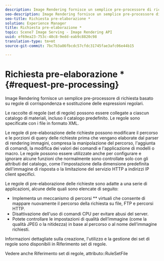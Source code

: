 ```yaml
---
description: Image Rendering fornisce un semplice pre-processore di richiesta basato su regole di corrispondenza e sostituzione delle espressioni regolari.
seo-description: Image Rendering fornisce un semplice pre-processore di richiesta basato su regole di corrispondenza e sostituzione delle espressioni regolari.
seo-title: Richiesta pre-elaborazione *
solution: Experience Manager
title: Richiesta pre-elaborazione *
topic: Scene7 Image Serving - Image Rendering API
uuid: ef69ea23-753c-40c8-9edd-eab9c8820c98
translation-type: tm+mt
source-git-commit: 7bc7b3a86fbcdc57cfdc31745fae3afc06e44b15

---
```



# Richiesta pre-elaborazione *{#request-pre-processing}

Image Rendering fornisce un semplice pre-processore di richiesta basato su regole di corrispondenza e sostituzione delle espressioni regolari.

Le raccolte di regole (set di regole) possono essere collegate a ciascun catalogo di materiali, incluso il catalogo predefinito. Le regole sono specificate con i file in formato XML.

Le regole di pre-elaborazione delle richieste possono modificare il percorso e le porzioni di query delle richieste prima che vengano elaborate dal parser di rendering immagini, compresa la manipolazione del percorso, l&#39;aggiunta di comandi, la modifica dei valori dei comandi e l&#39;applicazione di modelli o macro. Le regole possono essere utilizzate anche per configurare e ignorare alcune funzioni che normalmente sono controllate solo con gli attributi del catalogo, come l&#39;impostazione della dimensione predefinita dell&#39;immagine di risposta o la limitazione del servizio HTTP a indirizzi IP client specifici.

Le regole di pre-elaborazione delle richieste sono adatte a una serie di applicazioni, alcune delle quali sono elencate di seguito:

* Implementa un meccanismo di percorsi ** virtuali che consente di mappare nuovamente il percorso della richiesta su file, FTP e percorsi HTTP.
* Disattivazione dell&#39;uso di comandi CPU per evitare abusi del server.
* Potete controllare le impostazioni di qualità dell’immagine (come la qualità JPEG o la nitidezza) in base al percorso o al nome dell’immagine richiesti.

Informazioni dettagliate sulla creazione, l&#39;utilizzo e la gestione dei set di regole sono disponibili in Riferimento set di regole.

Vedere anche Riferimento set di regole, attributo::RuleSetFile
